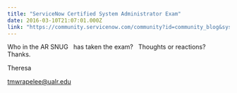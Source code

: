 ```yaml
---
title: "ServiceNow Certified System Administrator Exam"
date: 2016-03-10T21:07:01.000Z
link: "https://community.servicenow.com/community?id=community_blog&sys_id=0cecaa65dbd0dbc01dcaf3231f9619cc"
---
```

<p>Who in the AR SNUG   has taken the exam?   Thoughts or reactions?   Thanks.</p><p>Theresa</p><p><a title="k-email-small" class="jive-link-email-small" href="mailto:tmwrapelee@ualr.edu">tmwrapelee@ualr.edu</a></p>